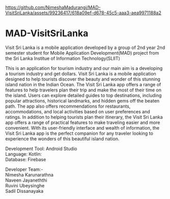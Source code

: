 

https://github.com/NimeshaMadurangi/MAD-VisitSriLanka/assets/99236417/618a09ef-d678-45c5-aaa3-aea9971188a2

# MAD-VisitSriLanka
Visit Sri Lanka is a mobile application developed by a group of 2nd year 2nd semester student for Mobile Application Development(MAD) project from the Sri Lanka Institue of Information Technology(SLIIT)

This is an application for tourism industry and our main aim is a developing a tourism industry and get dollars. Visit Sri Lanka is a mobile application designed to help tourists discover the beauty and wonder of this stunning island nation in the Indian Ocean. The Visit Sri Lanka app offers a range of features to help travelers plan their trip and make the most of their time on the island. Users can explore detailed guides to top destinations, including popular attractions, historical landmarks, and hidden gems off the beaten path. The app also offers recommendations for restaurants, accommodations, and local activities based on user preferences and ratings. In addition to helping tourists plan their itinerary, the Visit Sri Lanka app offers a range of practical features to make traveling easier and more convenient. With its user-friendly interface and wealth of information, the Visit Sri Lanka app is the perfect companion for any traveler looking to experience the wonders of this beautiful island nation.

Development Tool: Android Studio  
Language: Kotlin:  
Database: Firebase

Developer Team:-  
Nimesha Karunarathna  
Naveen Jayaneththi  
Ruvini Ubeysinghe  
Sadil Dissanayaka
